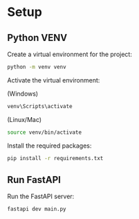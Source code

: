 # Setup

## Python VENV

Create a virtual environment for the project:

```bash
python -m venv venv
```

Activate the virtual environment:

(Windows)
```bash
venv\Scripts\activate
```

(Linux/Mac)
```bash
source venv/bin/activate
```

Install the required packages:

```bash
pip install -r requirements.txt
```

## Run FastAPI

Run the FastAPI server:

```bash
fastapi dev main.py
```